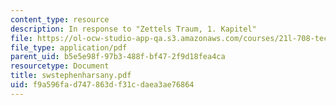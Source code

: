 ```yaml
---
content_type: resource
description: In response to "Zettels Traum, 1. Kapitel"
file: https://ol-ocw-studio-app-qa.s3.amazonaws.com/courses/21l-708-technologies-of-humanism-spring-2003/f9a596fad747863df31cdaea3ae76864_swstephenharsany.pdf
file_type: application/pdf
parent_uid: b5e5e98f-97b3-488f-bf47-2f9d18fea4ca
resourcetype: Document
title: swstephenharsany.pdf
uid: f9a596fa-d747-863d-f31c-daea3ae76864
---
```

